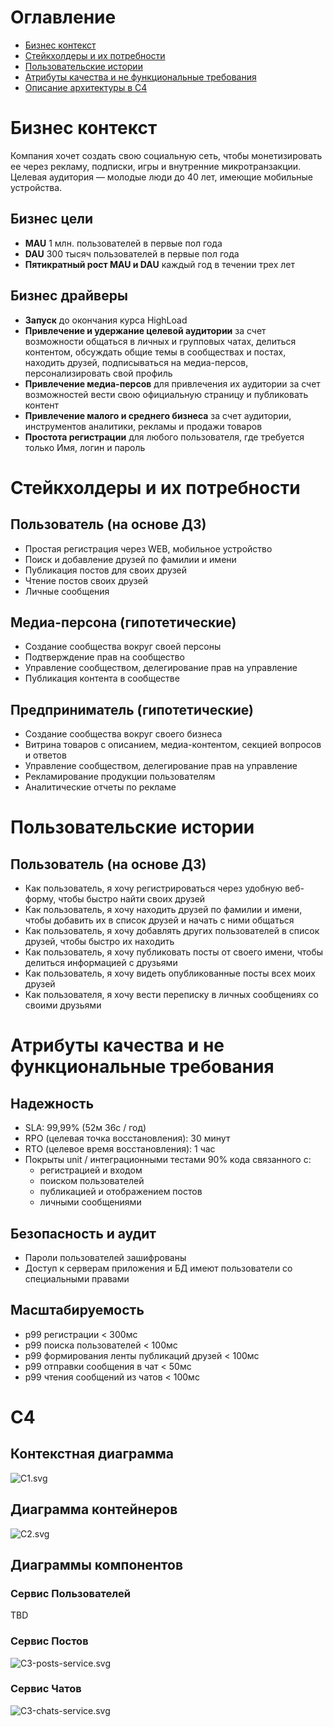 # Оглавление

- [Бизнес контекст](#бизнес-контекст)
- [Стейкхолдеры и их потребности](#стейкхолдеры-и-их-потребности)
- [Пользовательские истории](#пользовательские-истории)
- [Атрибуты качества и не функциональные требования](#атрибуты-качества-и-не-функциональные-требования)
- [Описание архитектуры в C4](#c4)

# Бизнес контекст

Компания хочет создать свою социальную сеть, чтобы монетизировать ее через рекламу, подписки, игры и внутренние микротранзакции. Целевая
аудитория — молодые люди до 40 лет, имеющие мобильные устройства.

## Бизнес цели

- **MAU** 1 млн. пользователей в первые пол года
- **DAU** 300 тысяч пользователей в первые пол года
- **Пятикратный рост MAU и DAU** каждый год в течении трех лет

## Бизнес драйверы

- **Запуск** до окончания курса HighLoad
- **Привлечение и удержание целевой аудитории** за счет возможности общаться в личных и групповых чатах, делиться контентом,
  обсуждать общие темы в сообществах и постах, находить друзей, подписываться на медиа-персов, персонализировать свой профиль
- **Привлечение медиа-персов** для привлечения их аудитории за счет возможностей вести свою официальную страницу и публиковать контент
- **Привлечение малого и среднего бизнеса** за счет аудитории, инструментов аналитики, рекламы и продажи товаров
- **Простота регистрации** для любого пользователя, где требуется только Имя, логин и пароль

# Стейкхолдеры и их потребности

## Пользователь (на основе ДЗ)

- Простая регистрация через WEB, мобильное устройство
- Поиск и добавление друзей по фамилии и имени
- Публикация постов для своих друзей
- Чтение постов своих друзей
- Личные сообщения

## Медиа-персона (гипотетические)

- Создание сообщества вокруг своей персоны
- Подтверждение прав на сообщество
- Управление сообществом, делегирование прав на управление
- Публикация контента в сообществе

## Предприниматель (гипотетические)

- Создание сообщества вокруг своего бизнеса
- Витрина товаров с описанием, медиа-контентом, секцией вопросов и ответов
- Управление сообществом, делегирование прав на управление
- Рекламирование продукции пользователям
- Аналитические отчеты по рекламе

# Пользовательские истории

## Пользователь (на основе ДЗ)

- Как пользователь, я хочу регистрироваться через удобную веб-форму, чтобы быстро найти своих друзей
- Как пользователь, я хочу находить друзей по фамилии и имени, чтобы добавить их в список друзей и начать с ними общаться
- Как пользователь, я хочу добавлять других пользователей в список друзей, чтобы быстро их находить
- Как пользователь, я хочу публиковать посты от своего имени, чтобы делиться информацией с друзьями
- Как пользователь, я хочу видеть опубликованные посты всех моих друзей
- Как пользователя, я хочу вести переписку в личных сообщениях со своими друзьями

# Атрибуты качества и не функциональные требования

## Надежность

- SLA: 99,99% (52м 36с / год)
- RPO (целевая точка восстановления): 30 минут
- RTO (целевое время восстановления): 1 час
- Покрыты unit / интеграционными тестами 90% кода связанного с:
    - регистрацией и входом
    - поиском пользователей
    - публикацией и отображением постов
    - личными сообщениями

## Безопасность и аудит

- Пароли пользователей зашифрованы
- Доступ к серверам приложения и БД имеют пользователи со специальными правами

## Масштабируемость

- p99 регистрации < 300мс
- p99 поиска пользователей < 100мс
- p99 формирования ленты публикаций друзей < 100мс
- p99 отправки сообщения в чат < 50мс
- p99 чтения сообщений из чатов < 100мс

# C4

## Контекстная диаграмма

![С1.svg](c4/C1_v1.svg)

## Диаграмма контейнеров

![С2.svg](c4/C2_v1.svg)

## Диаграммы компонентов

### Сервис Пользователей

TBD

### Сервис Постов

![С3-posts-service.svg](c4/C3-posts-service_v1.svg)

### Сервис Чатов

![С3-chats-service.svg](c4/C3-chats-service.svg)

